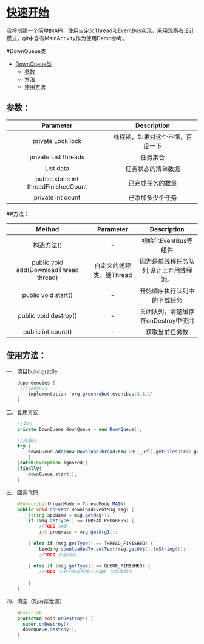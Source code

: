 # [快速开始](https://github.com/Vurtex/DownQueue)

我将创建一个简单的API，使用自定义Thread和EventBus实现，采用观察者设计模式，git中含有MainActivity作为使用Demo参考。

#DownQueue类


- [DownQueue类](#downqueue类)    
  - [参数](#参数)    
  - [方法](#方法)    
  - [使用方法](#使用方法)

## 参数：

|               Parameter               |           Description            |
| :-----------------------------------: | :------------------------------: |
|           private Lock lock           | 线程锁，如果对这个不懂，百度一下 |
| private List<DownloadThread> threads  |             任务集合             |
|           List<String> data           |        任务状态的清单数据        |
| public static int threadFinishedCount |         已完成任务的数量         |
|           private int count           |         已添加多少个任务         |


##方法：

|                 Method                  |        Parameter         |               Description               |
| :-------------------------------------: | :----------------------: | :-------------------------------------: |
|               构造方法()                |            -             |          初始化EventBus等组件           |
| public void  add(DownloadThread thread) | 自定义的线程类，继Thread | 因为是单线程任务队列,设计上弃用线程池。 |
|           public void start()           |            -             |      开始顺序执行队列中的下载任务       |
|          public void destroy()          |            -             |   关闭队列，清楚缓存在onDestroy中使用   |
|           public int count()            |            -             |             获取当前任务数              |

## 使用方法：

一、项目build.gradle

```java
    dependencies {
     //EventBus
        implementation 'org.greenrobot:eventbus:3.1.1'
    }
```

二、食用方式

```java
    //类内
    private DownQueue downQueue = new DownQueue();

    //方法内
    try {
        downQueue.add(new DownloadThread(new URL(_url),getFilesDir().getAbsolutePath() + 									File.separator +ruantanzhen_apkName + ".apk"));
        }
    }catch(Exception ignored){
    }finally{
        downQueue.start();
    }

```

三、回调代码

```java
    @Subscribe(threadMode = ThreadMode.MAIN)
    public void onEvent(DownloadEventMsg msg) {
        String appName = msg.getMsg();
        if (msg.getType() == THREAD_PROGRESS) {
          	//TODO 进度
            int progress = msg.getArg1();
           
        } else if (msg.getType() == THREAD_FINISHED) {
            binding.downloadedTv.setText(msg.getObj().toString());
            //TODO 安装动作
          	
        } else if (msg.getType() == QUEUE_FINISHED) {
            //TODO 下载完所有的第三方apk 拉起牌照方
            
        }
    }
```

四、清空（防内存泄漏）

```java
    @Override
    protected void onDestroy() {
      super.onDestroy();
      downQueue.destroy();
    }
```

